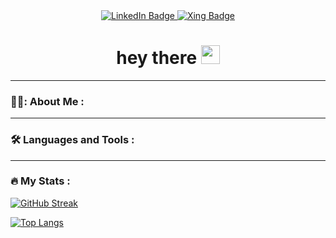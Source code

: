 <div id="header" align="center">
  <div id="badges">
    <a href="https://www.linkedin.com/in/sven-guthe/">
      <img src="https://img.shields.io/badge/LinkedIn-blue?style=for-the-badge&logo=linkedin&logoColor=white" alt="LinkedIn Badge"/>
    </a>
    <a href="https://www.xing.com/profile/Sven_Guthe">
      <img src="https://img.shields.io/badge/Xing-green?style=for-the-badge&logo=xing&logoColor=white" alt="Xing Badge"/>
    </a>
  </div>
  <h1>
    hey there
    <img src="https://media.giphy.com/media/hvRJCLFzcasrR4ia7z/giphy.gif" width="30px"/>
  </h1>
</div>

---

### 👨‍💻: About Me :

---

### :hammer_and_wrench: Languages and Tools :

---

### :fire: My Stats :

[![GitHub Streak](http://github-readme-streak-stats.herokuapp.com?user=SvenGuthe&theme=highcontrast&hide_border=true&locale=de)](https://git.io/streak-stats)

[![Top Langs](https://github-readme-stats.vercel.app/api/top-langs/?username=SvenGuthe&layout=compact&theme=vision-friendly-dark)](https://github.com/anuraghazra/github-readme-stats)

